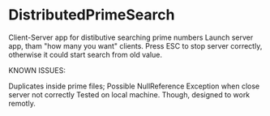 DistributedPrimeSearch
======================

Client-Server app for distibutive searching prime numbers
Launch server app, tham "how many you want" clients. Press ESC to stop server correctly, otherwise it could start
search from old value.

KNOWN ISSUES:

Duplicates inside prime files;
Possible NullReference Exception when close server not correctly
Tested on local machine. Though, designed to work remotly.
